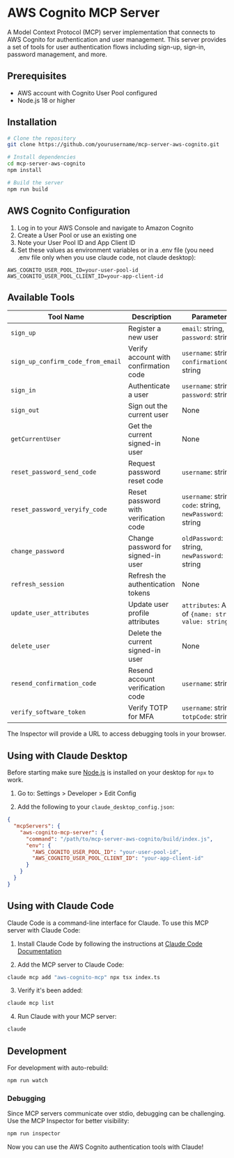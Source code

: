 # AWS Cognito MCP Server
A Model Context Protocol (MCP) server implementation that connects to AWS Cognito for authentication and user management. This server provides a set of tools for user authentication flows including sign-up, sign-in, password management, and more.

## Prerequisites

- AWS account with Cognito User Pool configured
- Node.js 18 or higher

## Installation

```bash
# Clone the repository
git clone https://github.com/yourusername/mcp-server-aws-cognito.git

# Install dependencies
cd mcp-server-aws-cognito
npm install

# Build the server
npm run build
```

## AWS Cognito Configuration

1. Log in to your AWS Console and navigate to Amazon Cognito
2. Create a User Pool or use an existing one
3. Note your User Pool ID and App Client ID
4. Set these values as environment variables or in a .env file (you need .env file only when you use claude code, not claude desktop):

```
AWS_COGNITO_USER_POOL_ID=your-user-pool-id
AWS_COGNITO_USER_POOL_CLIENT_ID=your-app-client-id
```

## Available Tools

| Tool Name | Description | Parameters |
|-----------|-------------|------------|
| `sign_up` | Register a new user | `email`: string, `password`: string |
| `sign_up_confirm_code_from_email` | Verify account with confirmation code | `username`: string, `confirmationCode`: string |
| `sign_in` | Authenticate a user | `username`: string, `password`: string |
| `sign_out` | Sign out the current user | None |
| `getCurrentUser` | Get the current signed-in user | None |
| `reset_password_send_code` | Request password reset code | `username`: string |
| `reset_password_veryify_code` | Reset password with verification code | `username`: string, `code`: string, `newPassword`: string |
| `change_password` | Change password for signed-in user | `oldPassword`: string, `newPassword`: string |
| `refresh_session` | Refresh the authentication tokens | None |
| `update_user_attributes` | Update user profile attributes | `attributes`: Array of `{name: string, value: string}` |
| `delete_user` | Delete the current signed-in user | None |
| `resend_confirmation_code` | Resend account verification code | `username`: string |
| `verify_software_token` | Verify TOTP for MFA | `username`: string, `totpCode`: string |

The Inspector will provide a URL to access debugging tools in your browser.

## Using with Claude Desktop
Before starting make sure [Node.js](https://nodejs.org/) is installed on your desktop for `npx` to work.
1. Go to: Settings > Developer > Edit Config

2. Add the following to your `claude_desktop_config.json`:

```json
{
  "mcpServers": {
    "aws-cognito-mcp-server": {
      "command": "/path/to/mcp-server-aws-cognito/build/index.js",
      "env": {
        "AWS_COGNITO_USER_POOL_ID": "your-user-pool-id",
        "AWS_COGNITO_USER_POOL_CLIENT_ID": "your-app-client-id"
      }
    }
  }
}
```

## Using with Claude Code

Claude Code is a command-line interface for Claude. To use this MCP server with Claude Code:

1. Install Claude Code by following the instructions at [Claude Code Documentation](https://docs.anthropic.com/en/docs/agents-and-tools/claude-code/overview)

2. Add the MCP server to Claude Code:
```bash
claude mcp add "aws-cognito-mcp" npx tsx index.ts
```

3. Verify it's been added:
```bash
claude mcp list
```

4. Run Claude with your MCP server:
```bash
claude
```

## Development

For development with auto-rebuild:
```bash
npm run watch
```

### Debugging

Since MCP servers communicate over stdio, debugging can be challenging. Use the MCP Inspector for better visibility:

```bash
npm run inspector
```

Now you can use the AWS Cognito authentication tools with Claude!

